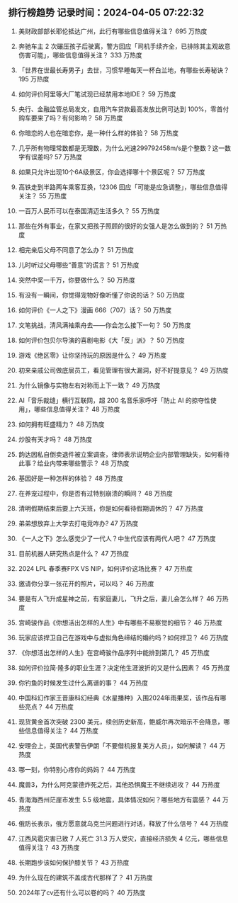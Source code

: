 
## 排行榜趋势 记录时间：2024-04-05 07:22:32
  
  1. 美财政部部长耶伦抵达广州，此行有哪些信息值得关注？ 695 万热度
    
  2. 奔驰车主 2 次碾压孩子后驶离，警方回应「司机手续齐全，已排除其主观故意伤害可能」，哪些信息值得关注？ 333 万热度
    
  3. 「世界在世最长寿男子」去世，习惯早睡每天一杯白兰地，有哪些长寿秘诀？ 195 万热度
    
  4. 如何评价阿里等大厂笔试现已经禁用本地IDE？ 59 万热度
    
  5. 央行、金融监管总局发文，自用汽车贷款最高发放比例可达到 100%，零首付购车要来了吗？有何影响？ 58 万热度
    
  6. 你暗恋的人也在暗恋你，是一种什么样的体验？ 58 万热度
    
  7. 几乎所有物理常数都是无理数，为什么光速299792458m/s是个整数？这一数字有误差吗? 57 万热度
    
  8. 如果只允许出现10个6A级景区，你会选择哪十个景区呢？ 57 万热度
    
  9. 高铁走到半路两车乘客互换，12306 回应「可能是应急调整」，哪些信息值得关注？ 55 万热度
    
  10. 一百万人民币可以在泰国清迈生活多久？ 55 万热度
    
  11. 那些在外有事业，在家又把孩子照顾的很好的女强人是怎么做到的？ 51 万热度
    
  12. 相完亲后父母不同意了怎么办？ 51 万热度
    
  13. 儿时听过父母哪些“善意”的谎言？ 51 万热度
    
  14. 突然中奖一千万，你要做什么？ 50 万热度
    
  15. 有没有一瞬间，你觉得宠物好像听懂了你说的话？ 50 万热度
    
  16. 如何评价《一人之下》漫画 666（707）话？ 50 万热度
    
  17. 文笔挑战，清风满袖乘舟去——你会怎么接下一句？ 50 万热度
    
  18. 如何评价包贝尔导演的喜剧电影《大「反」派》？ 50 万热度
    
  19. 游戏《绝区零》让你坚持玩的原因是什么？ 49 万热度
    
  20. 初来亲戚公司做底层员工，看见管理有很大漏洞，好不好提意见？ 49 万热度
    
  21. 为什么镜像与实物左右对称而上下一致？ 49 万热度
    
  22. AI「音乐裁缝」横行互联网，超 200 名音乐家呼吁「防止 AI 的掠夺性使用」，哪些信息值得关注？ 48 万热度
    
  23. 如何拥有旺盛精力？ 48 万热度
    
  24. 炒股有天才吗？ 48 万热度
    
  25. 韵达因私自倒卖退件被立案调查，律师表示说明企业内部管理缺失，如何看待此事？给业内带来哪些警示？ 48 万热度
    
  26. 基因好是一种怎样的体验？ 48 万热度
    
  27. 在养宠过程中，你是否有过特别崩溃的瞬间？ 48 万热度
    
  28. 清明假期结束后要上六天班，你是如何看待假期调休的？ 47 万热度
    
  29. 弟弟想放弃上大学去打电竞咋办? 47 万热度
    
  30. 《一人之下》怎么感觉少了一代人？中生代应该有两代人吧？ 47 万热度
    
  31. 目前机器人研究热点是什么？ 47 万热度
    
  32. 2024 LPL 春季赛FPX VS NIP，如何评价这场比赛？ 47 万热度
    
  33. 邀请你分享一张花开的照片，可以吗？ 46 万热度
    
  34. 要是有人飞升成星神之前，有家庭妻儿，飞升之后，妻儿会怎么样？ 46 万热度
    
  35. 宫崎骏作品《你想活出怎样的人生》中有哪些不易察觉的细节？ 46 万热度
    
  36. 玩家应该捍卫自己在游戏中与虚拟角色缔结的婚约吗？如何捍卫？ 46 万热度
    
  37. 《你想活出怎样的人生》在宫崎骏作品序列中能排到第几？ 45 万热度
    
  38. 如何评价拉简·隆多的职业生涯？决定他生涯波折的又是什么因素？ 45 万热度
    
  39. 你钓鱼的时候发生过什么离谱的事？ 44 万热度
    
  40. 中国科幻作家王晋康科幻经典《水星播种》入围2024年雨果奖，该作品有哪些亮点？ 44 万热度
    
  41. 现货黄金首次突破 2300 美元，续创历史新高，鲍威尔再次暗示不会降息，哪些信息值得关注？ 44 万热度
    
  42. 安理会上，美国代表警告伊朗「不要借机报复美方人员」，如何解读？ 44 万热度
    
  43. 哪一刻，你特别心疼你的妈妈？ 44 万热度
    
  44. 魔兽3，为什么阿克蒙德炸死之后，其他恐惧魔王不继续进攻？ 44 万热度
    
  45. 青海海西州茫崖市发生 5.5 级地震，具体情况如何？哪些地方有震感？ 44 万热度
    
  46. 俄防长表示，俄方愿意就乌克兰问题进行对话，释放了什么信号？ 44 万热度
    
  47. 江西风雹灾害已致 7 人死亡 31.3 万人受灾，直接经济损失 4 亿元，哪些信息值得关注？ 43 万热度
    
  48. 长期跑步该如何保护膝关节？ 43 万热度
    
  49. 为什么现在的建筑不盖成古代那样了？ 41 万热度
    
  50. 2024年了cv还有什么可以卷的吗？ 40 万热度
    